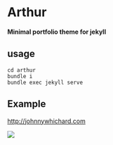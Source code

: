 # Arthur

__Minimal portfolio theme for jekyll__

## usage

```git clone git@github.com:JonathanMatthey/arthur-jekyll.git
cd arthur
bundle i
bundle exec jekyll serve
```

## Example

http://johnnywhichard.com

![](https://i.imgur.com/FMG2H9t.jpg)